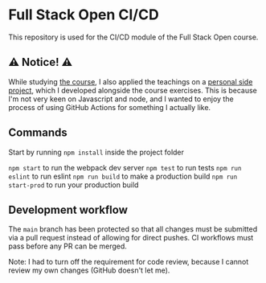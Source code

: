 # Full Stack Open CI/CD

This repository is used for the CI/CD module of the Full Stack Open course.

## :warning: Notice! :warning:

While studying [the course](https://fullstackopen.com/en/part11),
I also applied the teachings on a
[personal side project](https://github.com/gustafla/zmarkgen),
which I developed alongside the course exercises.
This is because I'm not very keen on Javascript and node, and I wanted to
enjoy the process of using GitHub Actions for something I actually like.

## Commands

Start by running `npm install` inside the project folder

`npm start` to run the webpack dev server
`npm test` to run tests
`npm run eslint` to run eslint
`npm run build` to make a production build
`npm run start-prod` to run your production build

## Development workflow

The `main` branch has been protected so that all changes must be submitted via
a pull request instead of allowing for direct pushes.
CI workflows must pass before any PR can be merged.

Note: I had to turn off the requirement for code review, because I cannot review
my own changes (GitHub doesn't let me).
